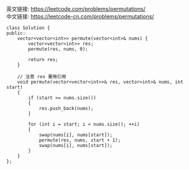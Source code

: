 英文链接: https://leetcode.com/problems/permutations/  
中文链接: https://leetcode-cn.com/problems/permutations/

```
class Solution {
public:
	vector<vector<int>> permute(vector<int>& nums) {
		vector<vector<int>> res;
		permute(res, nums, 0);

		return res;
	}

	// 注意 res 要用引用
	void permute(vector<vector<int>>& res, vector<int>& nums, int start)
	{
		if (start >= nums.size())
		{
			res.push_back(nums);
		}

		for (int i = start; i < nums.size(); ++i)
		{
			swap(nums[i], nums[start]);
			permute(res, nums, start + 1);
			swap(nums[i], nums[start]);
		}
	}
};
```

